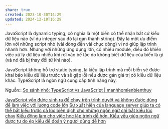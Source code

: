 ```yaml
---
share: true
created: 2023-10-30T14:29
updated: 2024-12-18T16:29
---
```

JavaScript là dynamic typing, có nghĩa là một biến có thể nhận bất cứ kiểu dữ liệu nào (ví dụ integer sau đó lại gán thành string). Đây là một ưu điểm lớn với những script nhỏ (vài dòng đến vài chục dòng) vì nó giúp lập trình nhanh hơn. Nhưng với những ứng dụng lớn, có nhiều module, điều đó khiến việc xử lý dữ liệu nhiều khi rơi vào bế tắc do không biết dữ liệu của biến là gì (và nó đã bị thay đổi từ khi nào).

JavaScript không hỗ trợ static typing, là kiểu lập trình mà mỗi biến sẽ được khai báo kiểu dữ liệu trước và sẽ gặp lỗi nếu được gán giá trị có kiểu dữ liệu khác. TypeScript là ngôn ngữ cung cấp tính năng này.

Nguồn:: [So sánh nhỏ: TypeScript vs JavaScript | manhhomienbienthuy](https://manhhomienbienthuy.github.io/2022/03/01/so-sanh-nho-typescript-vs-javascript.html)

[JavaScript vốn được sinh ra để chạy trên trình duyệt và không được dùng để làm việc với lượng code lớn](../../../%C3%9D%20%C4%91%E1%BB%93%20thi%E1%BA%BFt%20k%E1%BA%BF/JavaScript%20v%C3%A0%20Python/JavaScript%20v%E1%BB%91n%20%C4%91%C6%B0%E1%BB%A3c%20sinh%20ra%20%C4%91%E1%BB%83%20ch%E1%BA%A1y%20tr%C3%AAn%20tr%C3%ACnh%20duy%E1%BB%87t%20v%C3%A0%20kh%C3%B4ng%20%C4%91%C6%B0%E1%BB%A3c%20d%C3%B9ng%20%C4%91%E1%BB%83%20l%C3%A0m%20vi%E1%BB%87c%20v%E1%BB%9Bi%20l%C6%B0%E1%BB%A3ng%20code%20l%E1%BB%9Bn.md)
[Sự xuất hiện của language server giúp ta có thể bắt kiểu trước cả lúc biên dịch cho những ngôn ngữ chỉ bắt kiểu lúc chạy](../../../../../Kh%C3%A1i%20ni%E1%BB%87m%20c%C6%A1%20b%E1%BA%A3n%20v%C3%A0%20nguy%C3%AAn%20l%C3%BD%20l%E1%BA%ADp%20tr%C3%ACnh/Ki%E1%BB%83u%20v%C3%A0%20vi%E1%BB%87c%20th%E1%BB%B1c%20thi/S%E1%BB%B1%20xu%E1%BA%A5t%20hi%E1%BB%87n%20c%E1%BB%A7a%20language%20server%20gi%C3%BAp%20ta%20c%C3%B3%20th%E1%BB%83%20b%E1%BA%AFt%20ki%E1%BB%83u%20tr%C6%B0%E1%BB%9Bc%20c%E1%BA%A3%20l%C3%BAc%20bi%C3%AAn%20d%E1%BB%8Bch%20cho%20nh%E1%BB%AFng%20ng%C3%B4n%20ng%E1%BB%AF%20ch%E1%BB%89%20b%E1%BA%AFt%20ki%E1%BB%83u%20l%C3%BAc%20ch%E1%BA%A1y.md)
[Kiểu động làm cho việc học lập trình dễ hơn. Kiểu yếu giúp ngôn ngữ được tự do ép kiểu để đoán ý người dùng dễ hơn](../../../../../Kh%C3%A1i%20ni%E1%BB%87m%20c%C6%A1%20b%E1%BA%A3n%20v%C3%A0%20nguy%C3%AAn%20l%C3%BD%20l%E1%BA%ADp%20tr%C3%ACnh/Ki%E1%BB%83u%20v%C3%A0%20vi%E1%BB%87c%20th%E1%BB%B1c%20thi/Ki%E1%BB%83u%20%C4%91%E1%BB%99ng%20l%C3%A0m%20cho%20vi%E1%BB%87c%20h%E1%BB%8Dc%20l%E1%BA%ADp%20tr%C3%ACnh%20d%E1%BB%85%20h%C6%A1n.%20Ki%E1%BB%83u%20y%E1%BA%BFu%20gi%C3%BAp%20ng%C3%B4n%20ng%E1%BB%AF%20%C4%91%C6%B0%E1%BB%A3c%20t%E1%BB%B1%20do%20%C3%A9p%20ki%E1%BB%83u%20%C4%91%E1%BB%83%20%C4%91o%C3%A1n%20%C3%BD%20ng%C6%B0%E1%BB%9Di%20d%C3%B9ng%20d%E1%BB%85%20h%C6%A1n.md)